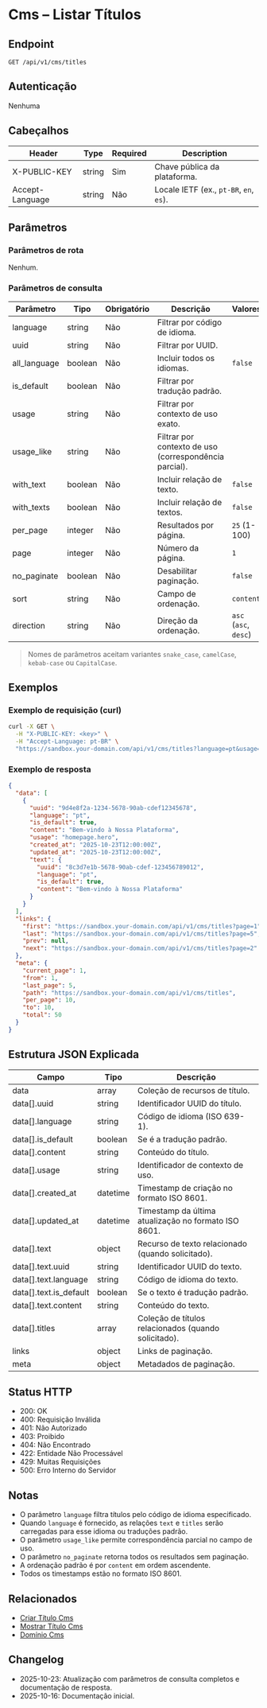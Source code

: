# Cms – Listar Títulos

## Endpoint

```
GET /api/v1/cms/titles
```

## Autenticação

Nenhuma

## Cabeçalhos

| Header           | Type   | Required | Description |
| ---------------- | ------ | -------- | ----------- |
| X-PUBLIC-KEY     | string | Sim      | Chave pública da plataforma. |
| Accept-Language  | string | Não      | Locale IETF (ex., `pt-BR`, `en`, `es`). |

## Parâmetros

### Parâmetros de rota

Nenhum.

### Parâmetros de consulta

| Parâmetro      | Tipo    | Obrigatório | Descrição | Valores |
| -------------- | ------- | ----------- | --------- | ------- |
| language       | string  | Não         | Filtrar por código de idioma. | |
| uuid           | string  | Não         | Filtrar por UUID. | |
| all_language   | boolean | Não         | Incluir todos os idiomas. | `false` |
| is_default     | boolean | Não         | Filtrar por tradução padrão. | |
| usage          | string  | Não         | Filtrar por contexto de uso exato. | |
| usage_like     | string  | Não         | Filtrar por contexto de uso (correspondência parcial). | |
| with_text      | boolean | Não         | Incluir relação de texto. | `false` |
| with_texts     | boolean | Não         | Incluir relação de textos. | `false` |
| per_page       | integer | Não         | Resultados por página. | `25` (1-100) |
| page           | integer | Não         | Número da página. | `1` |
| no_paginate    | boolean | Não         | Desabilitar paginação. | `false` |
| sort           | string  | Não         | Campo de ordenação. | `content` |
| direction      | string  | Não         | Direção da ordenação. | `asc` (`asc`, `desc`) |

> Nomes de parâmetros aceitam variantes `snake_case`, `camelCase`, `kebab-case` ou `CapitalCase`.

## Exemplos

### Exemplo de requisição (curl)

```bash
curl -X GET \
  -H "X-PUBLIC-KEY: <key>" \
  -H "Accept-Language: pt-BR" \
  "https://sandbox.your-domain.com/api/v1/cms/titles?language=pt&usage=homepage.hero&per_page=10&page=1"
```

### Exemplo de resposta

```json
{
  "data": [
    {
      "uuid": "9d4e8f2a-1234-5678-90ab-cdef12345678",
      "language": "pt",
      "is_default": true,
      "content": "Bem-vindo à Nossa Plataforma",
      "usage": "homepage.hero",
      "created_at": "2025-10-23T12:00:00Z",
      "updated_at": "2025-10-23T12:00:00Z",
      "text": {
        "uuid": "8c3d7e1b-5678-90ab-cdef-123456789012",
        "language": "pt",
        "is_default": true,
        "content": "Bem-vindo à Nossa Plataforma"
      }
    }
  ],
  "links": {
    "first": "https://sandbox.your-domain.com/api/v1/cms/titles?page=1",
    "last": "https://sandbox.your-domain.com/api/v1/cms/titles?page=5",
    "prev": null,
    "next": "https://sandbox.your-domain.com/api/v1/cms/titles?page=2"
  },
  "meta": {
    "current_page": 1,
    "from": 1,
    "last_page": 5,
    "path": "https://sandbox.your-domain.com/api/v1/cms/titles",
    "per_page": 10,
    "to": 10,
    "total": 50
  }
}
```

## Estrutura JSON Explicada

| Campo              | Tipo     | Descrição |
| ------------------ | -------- | --------- |
| data               | array    | Coleção de recursos de título. |
| data[].uuid        | string   | Identificador UUID do título. |
| data[].language    | string   | Código de idioma (ISO 639-1). |
| data[].is_default  | boolean  | Se é a tradução padrão. |
| data[].content     | string   | Conteúdo do título. |
| data[].usage       | string   | Identificador de contexto de uso. |
| data[].created_at  | datetime | Timestamp de criação no formato ISO 8601. |
| data[].updated_at  | datetime | Timestamp da última atualização no formato ISO 8601. |
| data[].text        | object   | Recurso de texto relacionado (quando solicitado). |
| data[].text.uuid   | string   | Identificador UUID do texto. |
| data[].text.language | string | Código de idioma do texto. |
| data[].text.is_default | boolean | Se o texto é tradução padrão. |
| data[].text.content | string  | Conteúdo do texto. |
| data[].titles      | array    | Coleção de títulos relacionados (quando solicitado). |
| links              | object   | Links de paginação. |
| meta               | object   | Metadados de paginação. |

## Status HTTP

- 200: OK
- 400: Requisição Inválida
- 401: Não Autorizado
- 403: Proibido
- 404: Não Encontrado
- 422: Entidade Não Processável
- 429: Muitas Requisições
- 500: Erro Interno do Servidor

## Notas

- O parâmetro `language` filtra títulos pelo código de idioma especificado.
- Quando `language` é fornecido, as relações `text` e `titles` serão carregadas para esse idioma ou traduções padrão.
- O parâmetro `usage_like` permite correspondência parcial no campo de uso.
- O parâmetro `no_paginate` retorna todos os resultados sem paginação.
- A ordenação padrão é por `content` em ordem ascendente.
- Todos os timestamps estão no formato ISO 8601.

## Relacionados

- [Criar Título Cms](./CmsTitleStore.md)
- [Mostrar Título Cms](./CmsTitleShow.md)
- [Domínio Cms](../README.md)

## Changelog

- 2025-10-23: Atualização com parâmetros de consulta completos e documentação de resposta.
- 2025-10-16: Documentação inicial.
